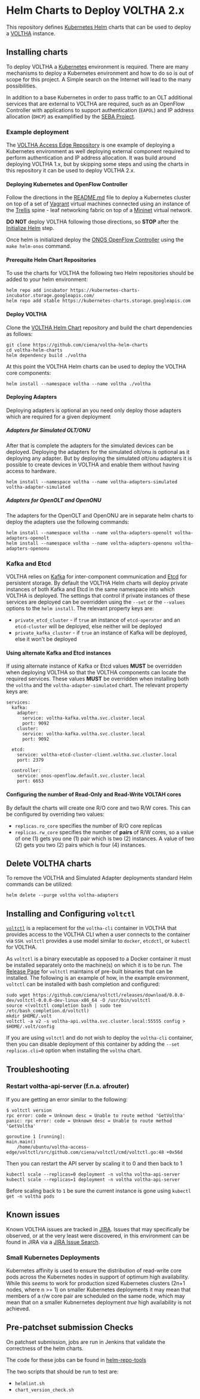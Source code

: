 # Helm Charts to Deploy VOLTHA 2.x

This repository defines [Kubernetes Helm](https://helm.sh/) charts that can be
used to deploy a [VOLTHA](https://www.opennetworking.org/voltha/) instance.

## Installing charts

To deploy VOLTHA a [Kubernetes](https://kubernetes.io/) environment is
required. There are many mechanisms to deploy a Kubernetes environment and how
to do so is out of scope for this project. A Simple search on the Internet will
lead to the many possibilities.

In addition to a base Kubernetes in order to pass traffic to an OLT additional
services that are external to VOLTHA are required, such as an OpenFlow
Controller with applications to support authentication (`EAPOL`) and IP address
allocation (`DHCP`) as examplified by the [SEBA
Project](https://www.opennetworking.org/seba/).

### Example deployment

The [VOLTHA Access Edge
Repository](https://github.com/ciena/voltha-access-edge) is one example of
deploying a Kubernetes environment as well deploying external component
required to perform authentication and IP address allocation. It was build
around deploying VOLTHA 1.x, but by skipping some steps and using the charts in
this repository it can be used to deploy VOLTHA 2.x.

#### Deploying Kubernetes and OpenFlow Controller

Follow the directions in the
[README.md](https://github.com/ciena/voltha-access-edge/blob/master/README.md#deploy-voltha)
file to deploy a Kubernetes cluster on top of a set of
[Vagrant](https://www.vagrantup.com/) virtual machines connected using an
instance of the [Trellis](https://www.opennetworking.org/trellis/) spine - leaf
networking fabric on top of a [Mininet](http://mininet.org/) virtual network.

**DO NOT** deploy VOLTHA following those directions, so **STOP** after the
[Initialize
Helm](https://github.com/ciena/voltha-access-edge/blob/master/README.md#initialize-helm)
step.

Once helm is initialized deploy the [ONOS OpenFlow
Controller](https://onosproject.org/) using the `make helm-onos` command.

#### Prerequite Helm Chart Repositories
To use the charts for VOLTHA the following two Helm repositories should be 
added to your helm environment:
```shell
helm repo add incubator https://kubernetes-charts-incubator.storage.googleapis.com/
helm repo add stable https://kubernetes-charts.storage.googleapis.com
```

#### Deploy VOLTHA

Clone the [VOLTHA Helm Chart](https://github.com/ciena/voltha-helm-charts)
repository and build the chart dependencies as follows:

```shell
git clone https://github.com/ciena/voltha-helm-charts
cd voltha-helm-charts
helm dependency build ./voltha
```

At this point the VOLTHA Helm charts can be used to deploy the VOLTHA core
components:

```shell
helm install --namespace voltha --name voltha ./voltha
```

#### Deploying Adapters
Deploying adapters is optional an you need only deploy those adapters which
are required for a given deployment

##### Adapters for Simulated OLT/ONU
After that is complete the adapters for the simulated devices can be deployed.
Deploying the adapters for the simulated olt/onu is optional as it deploying
any adapter. But by deploying the simulated olt/onu adapters it is possible to
create devices in VOLTHA and enable them without having access to hardware.
```shell
helm install --namespace voltha --name voltha-adapters-simulated voltha-adapter-simulated
```

##### Adapters for OpenOLT and OpenONU
The adapters for the OpenOLT and OpenONU are in separate helm charts to deploy
the adapters use the following commands:
```shell
helm install --namespace voltha --name voltha-adapters-openolt voltha-adapters-openolt
helm install --namespace voltha --name voltha-adapters-openonu voltha-adapters-openonu
```

### Kafka and Etcd

VOLTHA relies on [Kafka](https://kafka.apache.org/) for inter-component
communication and [Etcd](https://coreos.com/etcd/) for persistent storage. By
default the VOLTHA Helm charts will deploy private instances of both Kafka and
Etcd in the same namespace into which VOLTHA is deployed. The settings that
control if private instances of these services are deployed can be overridden
using the `--set` or the `--values` options to the `helm install`. The relevant
property keys are:

- `private_etcd_cluster` - if `true` an instance of `etcd-operator` and an
  `etcd-cluster` will be deployed, else neither will be deployed
- `private_kafka_cluster` - if `true` an instance of Kafka will be deployed,
  else it won't be deployed

#### Using alternate Kafka and Etcd instances

If using alternate instance of Kafka or Etcd values **MUST** be overridden when
deploying VOLTHA so that the VOLTHA components can locate the required
services. These values **MUST** be overridden when installing both the `voltha`
and the `voltha-adapter-simulated` chart. The relevant property keys are:

```shell
services:
  kafka:
    adapter:
      service: voltha-kafka.voltha.svc.cluster.local
      port: 9092
    cluster:
      service: voltha-kafka.voltha.svc.cluster.local
      port: 9092

  etcd:
    service: voltha-etcd-cluster-client.voltha.svc.cluster.local
    port: 2379

  controller:
    service: onos-openflow.default.svc.cluster.local
    port: 6653
```

#### Configuring the number of Read-Only and Read-Write VOLTAH cores

By default the charts will create one R/O core and two R/W cores. This can be
configured by overriding two values:

- `replicas.ro_core` specifies the number of R/O core replicas
- `replicas.rw_core` specifies the number of **pairs** of R/W cores, so a value
  of one (1) gets you one (1) pair which is two (2) instances. A value of two
  (2) gets you two (2) pairs which is four (4) instances.

## Delete VOLTHA charts

To remove the VOLTHA and Simulated Adapter deployments standard Helm commands
can be utilized:

```shell
helm delete --purge voltha voltha-adapters
```

## Installing and Configuring `voltctl`

[`voltctl`](https://github.com/ciena/voltctl) is a replacement for the
`voltha-cli` container in VOLTHA that provides access to the VOLTHA CLI when a
user connects to the container via `SSH`. `voltctl` provides a use model
similar to `docker`, `etcdctl`, or `kubectl` for VOLTHA.

As `voltctl` is a binary executable as opposed to a Docker container it must be
installed separately onto the machine(s) on which it is to be run. The [Release
Page](https://github.com/ciena/voltctl/releases) for `voltctl` maintains of
pre-built binaries that can be installed. The following is an example of how,
in the example environment, `voltctl` can be installed with bash completion and
configured:

```shell
sudo wget https://github.com/ciena/voltctl/releases/download/0.0.0-dev/voltctl-0.0.0-dev-linux-x86_64 -O /usr/bin/voltctl
source <(voltctl completion bash | sudo tee /etc/bash_completion.d/voltctl)
mkdir $HOME/.volt
voltctl -a v2 -s voltha-api.voltha.svc.cluster.local:55555 config > $HOME/.volt/config
```

If you are using `voltctl` and do not wish to deploy the `voltha-cli`
container, then you can disable deployment of this container by adding the
`--set replicas.cli=0` option when installing the `voltha` chart.

## Troubleshooting

### Restart voltha-api-server (f.n.a. afrouter)

If you are getting an error similar to the following:

```shell
$ voltctl version
rpc error: code = Unknown desc = Unable to route method 'GetVoltha'
panic: rpc error: code = Unknown desc = Unable to route method 'GetVoltha'

goroutine 1 [running]:
main.main()
    /home/ubuntu/voltha-access-edge/voltctl/src/github.com/ciena/voltctl/cmd/voltctl.go:48 +0x56d
```

Then you can restart the API server by scaling it to 0 and then back to 1

```shell
kubectl scale --replicas=0 deployment -n voltha voltha-api-server
kubectl scale --replicas=1 deployment -n voltha voltha-api-server
```

Before scaling back to `1` be sure the current instance is gone using `kubectl
get -n voltha pods`

## Known issues

Known VOLTHA issues are tracked in [JIRA](https://jira.opencord.org). Issues
that may specifically be observed, or at the very least were discovered, in
this environment can be found in JIRA via a [JIRA Issue
Search](https://jira.opencord.org/issues/?jql=status%20not%20in%20%28closed%2C%20Done%2CResolved%29%20and%20labels%20in%20%28helm%29%20and%20affectedVersion%20in%20%28%22VOLTHA%20v2.0%22%29).

### Small Kubernetes Deployments
Kubernetes affinity is used to ensure the distribution of read-write core pods
across the Kubernetes nodes in support of optimum high availability. While
this *seems* to work for production sized Kubernetes clusters (2n+1 nodes,
where n >= 1) on smaller Kubernetes deployments it may mean that members
of a r/w core pair are scheduled on the same node, which may mean that on a
smaller Kubnernetes deployment *true* high availability is not achieved.

## Pre-patchset submission Checks

On patchset submission, jobs are run in Jenkins that validate the correctness
of the helm charts.

The code for these jobs can be found in
[helm-repo-tools](http://gerrit.opencord.org/helm-repo-tools)

The two scripts that should be run to test are:

- `helmlint.sh`
- `chart_version_check.sh`
